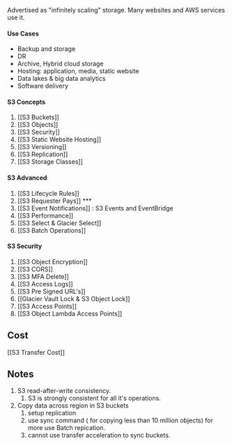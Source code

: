 Advertised as "infinitely scaling" storage.
Many websites and AWS services use it.

#### Use Cases
- Backup and storage 
- DR
- Archive, Hybrid cloud storage 
- Hosting: application, media, static website
- Data lakes & big data analytics 
- Software delivery 

#### S3 Concepts
1. [[S3 Buckets]]
2. [[S3 Objects]]
3. [[S3 Security]]
4. [[S3 Static Website Hosting]]
5. [[S3 Versioning]]
6. [[S3 Replication]]
7. [[S3 Storage Classes]] 

#### S3 Advanced
 1. [[S3 Lifecycle Rules]]
 2. [[S3 Requester Pays]]  ***
 3. [[S3 Event Notifications]] : S3 Events and EventBridge
 4. [[S3 Performance]] 
 5. [[S3 Select & Glacier Select]] 
 6. [[S3 Batch Operations]] 

#### S3 Security
1.  [[S3 Object Encryption]]
2. [[S3 CORS]] 
3. [[S3 MFA Delete]]
4. [[S3 Access Logs]]
5. [[S3 Pre Signed URL's]] 
6. [[Glacier Vault Lock & S3 Object Lock]] 
7. [[S3 Access Points]] 
8. [[S3 Object Lambda Access Points]] 

## Cost
[[S3 Transfer Cost]]

## Notes
1.  S3 read-after-write consistency.
	1. S3 is strongly consistent for all it's operations.
2. Copy data across region in S3 buckets 
	1. setup replication 
	2. use sync command ( for copying less than 10 million objects) for more use Batch repication.
	3. cannot use transfer acceleration to sync buckets. 